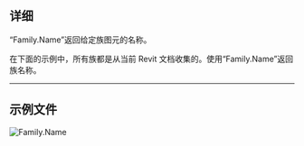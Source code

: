 ## 详细
“Family.Name”返回给定族图元的名称。

在下面的示例中，所有族都是从当前 Revit 文档收集的。使用“Family.Name”返回族名称。
___
## 示例文件

![Family.Name](./Revit.Elements.Family.Name_img.jpg)

